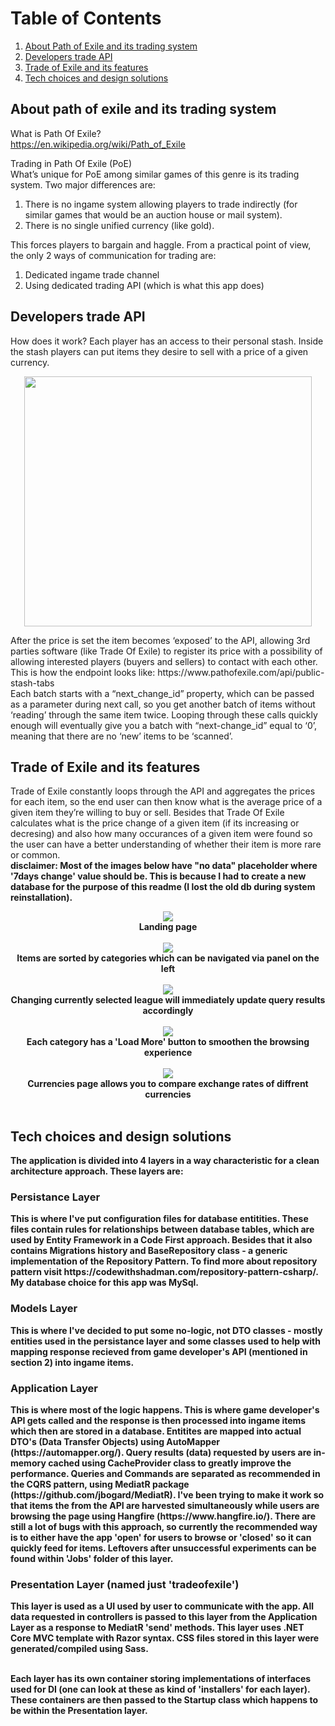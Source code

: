 # Table of Contents
1. [About Path of Exile and its trading system](#about-path-of-exile-and-its-trading-system)
2. [Developers trade API](#developers-trade-API)
3. [Trade of Exile and its features](#trade-of-exile-and-its-features)
4. [Tech choices and design solutions](#tech-choices-and-design-solutions)


## About path of exile and its trading system
What is Path Of Exile?  
https://en.wikipedia.org/wiki/Path_of_Exile

Trading in Path Of Exile (PoE)  
What’s unique for PoE among similar games of this genre is its trading system. 
Two major differences are:
1.	There is no ingame system allowing players to trade indirectly (for similar games that would be an auction house or mail system).
2.	There is no single unified currency (like gold).

This forces players to bargain and haggle. From a practical point of view, the only 2 ways of communication for trading are:
1.	Dedicated ingame trade channel
2.  Using dedicated trading API (which is what this app does)

## Developers trade API
How does it work? 
Each player has an access to their personal stash. Inside the stash players can put items they desire to sell with a price of a given currency.  

<p align="center">
  <img width="460" height="400" src="https://i.imgur.com/WoC1RSZ.png"><br>
</p>
After the price is set the item becomes ‘exposed’ to the API, allowing 3rd parties software (like Trade Of Exile) to register its price with a possibility of allowing interested players (buyers and sellers) to contact with each other.
This is how the endpoint looks like:  
https://www.pathofexile.com/api/public-stash-tabs <br>
Each batch starts with a “next_change_id” property, which can be passed as a parameter during next call, so you get another batch of items without ‘reading’ through the same item twice.  
Looping through these calls quickly enough will eventually give you a batch with “next-change_id” equal to ‘0’, meaning that there are no ‘new’ items to be ‘scanned’.

## Trade of Exile and its features
Trade of Exile constantly loops through the API and aggregates the prices for each item, so the end user can then know what is the average price of a given item they’re willing to buy or sell.
Besides that Trade Of Exile calculates what is the price change of a given item (if its increasing or decresing) and also how many occurances
of a given item were found so the user can have a better understanding of whether their item is more rare or common.  
<b>disclaimer: Most of the images below have "no data" placeholder where '7days change' value should be. This is because I had to create a new database for the purpose of this readme (I lost the old db during system reinstallation). <br>

<div align="center">
  <img src="https://i.imgur.com/g0E6DTJ.png"><br>
  Landing page <br><br>
  <img src="https://s6.gifyu.com/images/cycling.gif"><br>
  Items are sorted by categories which can be navigated via panel on the left <br><br>
  <img src="https://s6.gifyu.com/images/league_selection.gif"><br>
  Changing currently selected league will immediately update query results accordingly <br><br>
  <img src="https://s6.gifyu.com/images/load_more.gif"><br>
  Each category has a 'Load More' button to smoothen the browsing experience<br><br>
  <img src="https://i.imgur.com/5v1wLuR.png"><br>
  Currencies page allows you to compare exchange rates of diffrent currencies<br><br>
</div>

## Tech choices and design solutions  
The application is divided into 4 layers in a way characteristic for a clean architecture approach.
These layers are:
 
  <h3>Persistance Layer</h3>  
This is where I've put configuration files for database entitities. These files contain rules for relationships between database tables, which are used by Entity Framework in a Code First approach. Besides that it also contains Migrations history and BaseRepository class - a generic implementation of the Repository Pattern. To find more about repository pattern visit https://codewithshadman.com/repository-pattern-csharp/. My database choice for this app was MySql.
  
<h3>Models Layer  </h3>  
This is where I've decided to put some no-logic, not DTO classes - mostly entities used in the persistance layer and some classes used to help with mapping response recieved from game developer's API (mentioned in section 2) into ingame items.

<h3>Application Layer  </h3>  
This is where most of the logic happens. This is where game developer's API gets called and the response is then processed into ingame items which then are stored in a database.
Entitites are mapped into actual DTO's (Data Transfer Objects) using AutoMapper (https://automapper.org/).  
Query results (data) requested by users are in-memory cached using CacheProvider class to greatly improve the performance.  
Queries and Commands are separated as recommended in the CQRS pattern, using MediatR package (https://github.com/jbogard/MediatR).  
I've been trying to make it work so that items the from the API are harvested simultaneously while users are browsing the page using Hangfire (https://www.hangfire.io/).
There are still a lot of bugs with this approach, so currently the recommended way is to either have the app 'open' for users to browse or 'closed' so it can quickly feed for items. Leftovers after unsuccessful experiments can be found within 'Jobs' folder of this layer.
  
<h3>Presentation Layer (named just 'tradeofexile')  </h3>  
This layer is used as a UI used by user to communicate with the app. All data requested in controllers is passed to this layer from the Application Layer as a response to MediatR 'send' methods. This layer uses .NET Core MVC template with Razor syntax. CSS files stored in this layer were generated/compiled using Sass.<br><br>

Each layer has its own container storing implementations of interfaces used for DI (one can look at these as kind of 'installers' for each layer). These containers are then passed to the Startup class which happens to be within the Presentation layer.
